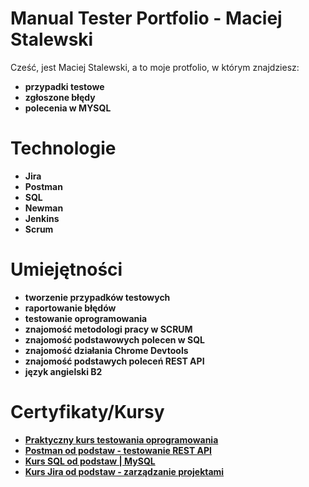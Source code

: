 # Manual Tester Portfolio - Maciej Stalewski

Cześć, jest Maciej Stalewski, a to moje protfolio, w którym znajdziesz:
 - **przypadki testowe**
 - **zgłoszone błędy**
 - **polecenia w MYSQL**

# Technologie
- **Jira**
- **Postman**
- **SQL**
- **Newman**
- **Jenkins**
- **Scrum**

# Umiejętności
- **tworzenie przypadków testowych**
- **raportowanie błędów**
- **testowanie oprogramowania**
- **znajomość metodologi pracy w SCRUM**
- **znajomość podstawowych polecen w SQL**
- **znajomość działania Chrome Devtools**
- **znajomość podstawych poleceń REST API**
- **język angielski B2**

# Certyfikaty/Kursy
- **[Praktyczny kurs testowania oprogramowania](https://www.udemy.com/certificate/UC-f94d3a97-8cf2-4134-8675-297094de29db/?utm_campaign=email&utm_medium=email&utm_source=sendgrid.com)**
- **[Postman od podstaw - testowanie REST API](https://www.udemy.com/certificate/UC-2a67a186-dc0e-4d9a-86d1-c8374cdd7755/?utm_campaign=email&utm_medium=email&utm_source=sendgrid.com)**
- **[Kurs SQL od podstaw | MySQL](https://www.linkedin.com/in/maciej-stalewski-665562255/details/certifications/edit/forms/new/?profileFormEntryPoint=PROFILE_SECTION)**
- **[Kurs Jira od podstaw - zarządzanie projektami](https://www.udemy.com/certificate/UC-cdf9af99-46ec-4534-bcfb-2f87457c212b/?utm_campaign=email&utm_medium=email&utm_source=sendgrid.com)**
